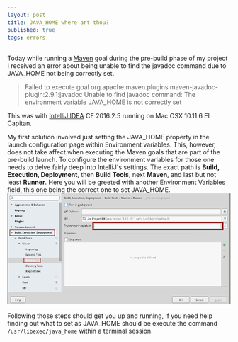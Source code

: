 ```yaml
---
layout: post
title: JAVA_HOME where art thou?
published: true
tags: errors
---
```


Today while running a [Maven](https://maven.apache.org/) goal during the pre-build 
phase of my project I received an error about being unable to find the javadoc command
due to JAVA_HOME not being correctly set.

> Failed to execute goal org.apache.maven.plugins:maven-javadoc-plugin:2.9.1:javadoc Unable to find javadoc command: 
> The environment variable JAVA_HOME is not correctly set

This was with [IntelliJ IDEA](https://www.jetbrains.com/idea/) CE 2016.2.5 running on Mac OSX 10.11.6 El Capitan.

My first solution involved just setting the JAVA_HOME property 
in the launch configuration page within Environment variables. 
This, however, does not take affect when executing the Maven goals that
are part of the pre-build launch. 
To configure the environment variables for those one needs to delve fairly 
deep into IntelliJ's settings.  The exact path is __Build, Execution, Deployment__, 
then __Build Tools__, next __Maven__, and last but not least __Runner__. 
Here you will be greeted with another Environment Variables field, 
this one being the correct one to set JAVA_HOME.
![IntilliJ JAVA_HOME Maven Environment Variable](/images/java_home_intellij_javadoc_mac_osx.png)

Following those steps should get you up and running, if you need help
finding out what to set as JAVA_HOME should be execute the command
```/usr/libexec/java_home``` within a terminal session.
